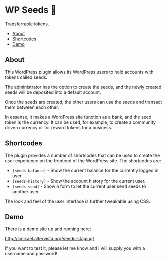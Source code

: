 # WP Seeds 🌱

Transferrable tokens.

* [About](#about)
* [Shortcodes](#shortcodes)
* [Demo](#demo)

## About

This WordPress plugin allows its WordPress users to hold accounts with tokens called seeds.

The administrator has the option to create the seeds, and the newly created seeds will be deposited into a default account.

Once the seeds are created, the other users can use the seeds and transact them between each other.

In essense, it makes a WordPress site function as a bank, and the seed token is the currency.
It can be used, for example, to create a community driven currency or for reward tokens for a business.

## Shortcodes

The plugin provides a number of shortcodes that can be used to create the user experience on the frontend of the WordPress site. The shortcodes are:

* `[seeds-balance]` - Show the current balance for the currently logged in user.
* `[seeds-history]` - Show the account history for the current user.
* `[seeds-send]` - Show a form to let the current user send seeds to another user.

The look and feel of the user interface is further tweakable using CSS.

## Demo

There is a demo site up and running here:

http://limikael.altervista.org/seeds-staging/

If you want to test it, please let me know and I will supply you with a username and password!
